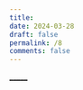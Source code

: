 ```yaml
---
title: 
date: 2024-03-28
draft: false
permalink: /8
comments: false
---
```


[_____](WB/Develop/CPP%20BEA/CPP%20BEA.md)
